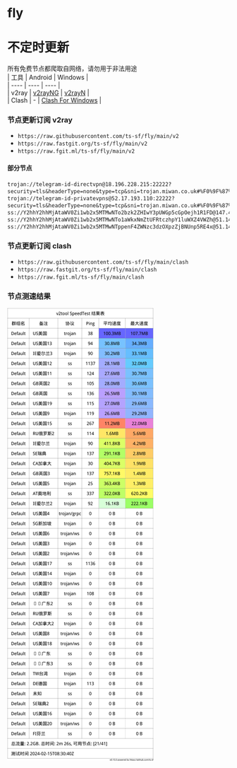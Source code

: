 # fly
# 不定时更新
所有免费节点都爬取自网络，请勿用于非法用途  
|  工具  | Android  | Windows  |  
|  ----  | ----   | ----  |  
| v2ray  | [v2rayNG](https://github.com/2dust/v2rayNG/releases) | [v2rayN](https://github.com/2dust/v2rayN/releases) |  
| Clash  | - | [Clash For Windows](https://github.com/2dust/clashN/releases) | 
  
### 节点更新订阅  v2ray
- `https://raw.githubusercontent.com/ts-sf/fly/main/v2`  
- `https://raw.fastgit.org/ts-sf/fly/main/v2`  
- `https://raw.fgit.ml/ts-sf/fly/main/v2`  
#### 部分节点  
``` 
trojan://telegram-id-directvpn@18.196.228.215:22222?security=tls&headerType=none&type=tcp&sni=trojan.miwan.co.uk#%F0%9F%87%A9%F0%9F%87%AADE%E5%BE%B7%E5%9B%BD
trojan://telegram-id-privatevpns@52.17.193.110:22222?security=tls&headerType=none&type=tcp&sni=trojan.miwan.co.uk#%F0%9F%87%AE%F0%9F%87%AAIE%E7%88%B1%E5%B0%94%E5%85%B0%204.1MB%2Fs
ss://Y2hhY2hhMjAtaWV0Zi1wb2x5MTMwNTo2bzk2ZHIwY3pUWGp5cGpOejh1R1FD@147.45.76.13:10343#%F0%9F%87%B7%F0%9F%87%BARU%E4%BF%84%E7%BD%97%E6%96%AF
ss://Y2hhY2hhMjAtaWV0Zi1wb2x5MTMwNTo1aWkxNmZtUFRtczhpY1luWXZ4VWZh@51.142.159.23:32790#%F0%9F%87%AC%F0%9F%87%A7GB%E8%8B%B1%E5%9B%BD%2013.7MB%2Fs
ss://Y2hhY2hhMjAtaWV0Zi1wb2x5MTMwNTppenF4ZWNzc3dzOXpzZjBNUnp5RE4x@51.142.159.50:30291#%F0%9F%87%AC%F0%9F%87%A7GB%E8%8B%B1%E5%9B%BD2%2014.8MB%2Fs
```
### 节点更新订阅  clash
- `https://raw.githubusercontent.com/ts-sf/fly/main/clash`  
- `https://raw.fastgit.org/ts-sf/fly/main/clash`  
- `https://raw.fgit.ml/ts-sf/fly/main/clash`  

### 节点测速结果
![image](traffic.png)
